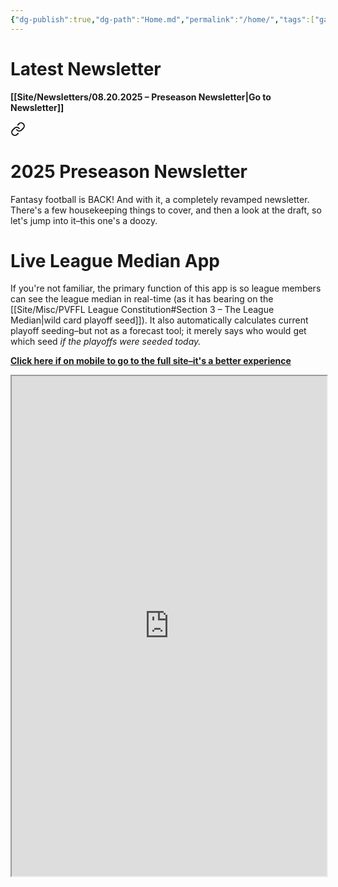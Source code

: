 ```yaml
---
{"dg-publish":true,"dg-path":"Home.md","permalink":"/home/","tags":["gardenEntry"]}
---
```


# Latest Newsletter

**[[Site/Newsletters/08.20.2025 – Preseason Newsletter\|Go to Newsletter]]**

<div class="transclusion internal-embed is-loaded"><a class="markdown-embed-link" href="/newsletters/08-20-2025-preseason-newsletter/#2025-preseason-newsletter" aria-label="Open link"><svg xmlns="http://www.w3.org/2000/svg" width="24" height="24" viewBox="0 0 24 24" fill="none" stroke="currentColor" stroke-width="2" stroke-linecap="round" stroke-linejoin="round" class="svg-icon lucide-link"><path d="M10 13a5 5 0 0 0 7.54.54l3-3a5 5 0 0 0-7.07-7.07l-1.72 1.71"></path><path d="M14 11a5 5 0 0 0-7.54-.54l-3 3a5 5 0 0 0 7.07 7.07l1.71-1.71"></path></svg></a><div class="markdown-embed">



# 2025 Preseason Newsletter

Fantasy football is BACK! And with it, a completely revamped newsletter. There's a few housekeeping things to cover, and then a look at the draft, so let's jump into it–this one's a doozy.


</div></div>


# Live League Median App

If you're not familiar, the primary function of this app is so league members can see the league median in real-time (as it has bearing on the [[Site/Misc/PVFFL League Constitution#Section 3 – The League Median\|wild card playoff seed]]). It also automatically calculates current playoff seeding–but not as a forecast tool; it merely says who would get which seed *if the playoffs were seeded today.*

**[Click here if on mobile to go to the full site–it's a better experience](https://app.pvffl.com)**
<iframe src="https://app.pvffl.com/" style="width: 100%; height:800px" />